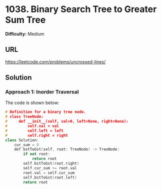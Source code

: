 # 1038. Binary Search Tree to Greater Sum Tree
**Difficulty:** Medium

## URL

https://leetcode.com/problems/uncrossed-lines/

## Solution

### Approach 1: Inorder Traversal

The code is shown below:

```c++
# Definition for a binary tree node.
# class TreeNode:
#     def __init__(self, val=0, left=None, right=None):
#         self.val = val
#         self.left = left
#         self.right = right
class Solution:
    cur_sum = 0
    def bstToGst(self, root: TreeNode) -> TreeNode:
        if not root:
            return root
        self.bstToGst(root.right)
        self.cur_sum += root.val
        root.val = self.cur_sum
        self.bstToGst(root.left)
        return root
```

